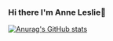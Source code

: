 ### Hi there I'm Anne Leslie👋
[![Anurag's GitHub stats](https://github-readme-stats.vercel.app/api?username=a-leslie)](https://github.com/a-leslie/github-readme-stats)
